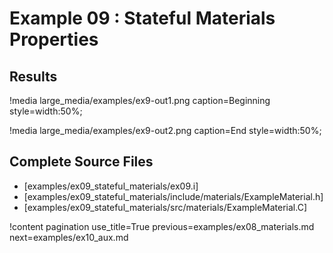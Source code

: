 # Example 09 : Stateful Materials Properties

## Results

!media large_media/examples/ex9-out1.png
       caption=Beginning
       style=width:50%;

!media large_media/examples/ex9-out2.png
       caption=End
       style=width:50%;

## Complete Source Files

- [examples/ex09_stateful_materials/ex09.i]
- [examples/ex09_stateful_materials/include/materials/ExampleMaterial.h]
- [examples/ex09_stateful_materials/src/materials/ExampleMaterial.C]

!content pagination use_title=True
                    previous=examples/ex08_materials.md
                    next=examples/ex10_aux.md

